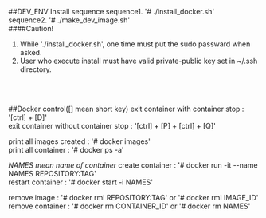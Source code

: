 ##DEV_ENV Install sequence
sequence1. '# ./install_docker.sh' <br />
sequence2. '# ./make_dev_image.sh' <br />
####Caution!
1. While './install_docker.sh', one time must put the sudo passward when asked. <br />
2. User who execute install must have valid private-public key set in ~/.ssh directory. <br />
<br />
<br />

##Docker control([] mean short key)
exit container with container stop : '[ctrl] + [D]'  <br />
exit container without container stop : '[ctrl] + [P] + [ctrl] + [Q]' <br /> 

print all images created : '# docker images' <br />
print all container : '# docker ps -a' <br />

*NAMES mean name of container*
create container : '# docker run -it --name NAMES REPOSITORY:TAG' <br />
restart container : '# docker start -i NAMES' <br />

remove image : '# docker rmi REPOSITORY:TAG' or '# docker rmi IMAGE_ID' <br />
remove container : '# docker rm CONTAINER_ID' or '# docker rm NAMES' <br />

